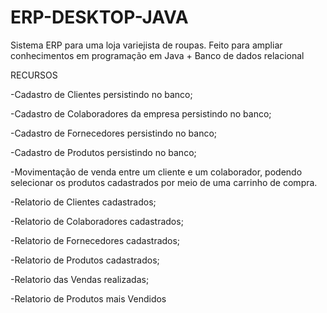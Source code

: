 # ERP-DESKTOP-JAVA
Sistema ERP para uma loja variejista de roupas. Feito para ampliar conhecimentos em programação em Java + Banco de dados relacional


RECURSOS

-Cadastro de Clientes persistindo no banco;

-Cadastro de Colaboradores da empresa persistindo no banco;

-Cadastro de Fornecedores persistindo no banco;

-Cadastro de Produtos persistindo no banco;

-Movimentação de venda entre um cliente e um colaborador, podendo selecionar os produtos cadastrados por meio de uma carrinho de compra.

-Relatorio de Clientes cadastrados;

-Relatorio de Colaboradores cadastrados;

-Relatorio de Fornecedores cadastrados;

-Relatorio de Produtos cadastrados;

-Relatorio das Vendas realizadas;

-Relatorio de Produtos mais Vendidos
